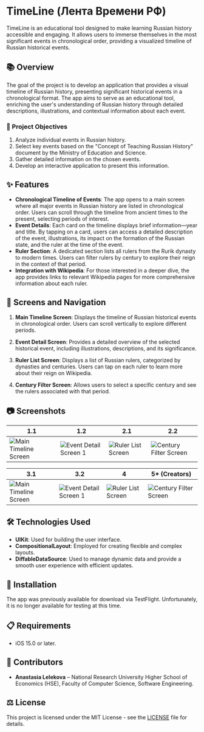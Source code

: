 # TimeLine (Лента Времени РФ)

TimeLine is an educational tool designed to make learning Russian history accessible and engaging. It allows users to immerse themselves in the most significant events in chronological order, providing a visualized timeline of Russian historical events.

## 📚 Overview

The goal of the project is to develop an application that provides a visual timeline of Russian history, presenting significant historical events in a chronological format. The app aims to serve as an educational tool, enriching the user's understanding of Russian history through detailed descriptions, illustrations, and contextual information about each event.

### 🎯 Project Objectives

1. Analyze individual events in Russian history.
2. Select key events based on the "Concept of Teaching Russian History" document by the Ministry of Education and Science.
3. Gather detailed information on the chosen events.
4. Develop an interactive application to present this information.

## ✨ Features

- **Chronological Timeline of Events**: The app opens to a main screen where all major events in Russian history are listed in chronological order. Users can scroll through the timeline from ancient times to the present, selecting periods of interest.
- **Event Details**: Each card on the timeline displays brief information—year and title. By tapping on a card, users can access a detailed description of the event, illustrations, its impact on the formation of the Russian state, and the ruler at the time of the event.
- **Ruler Section**: A dedicated section lists all rulers from the Rurik dynasty to modern times. Users can filter rulers by century to explore their reign in the context of that period.
- **Integration with Wikipedia**: For those interested in a deeper dive, the app provides links to relevant Wikipedia pages for more comprehensive information about each ruler.

## 📱 Screens and Navigation 

1. **Main Timeline Screen**: Displays the timeline of Russian historical events in chronological order. Users can scroll vertically to explore different periods.

2. **Event Detail Screen**: Provides a detailed overview of the selected historical event, including illustrations, descriptions, and its significance.

3. **Ruler List Screen**: Displays a list of Russian rulers, categorized by dynasties and centuries. Users can tap on each ruler to learn more about their reign on Wikipedia.

4. **Century Filter Screen**: Allows users to select a specific century and see the rulers associated with that period.

## 📷 Screenshots

| 1.1                                    | 1.2                                                            | 2.1                                    | 2.2                                    |
|--------------------------------------|--------------------------------------------------------------|--------------------------------------|--------------------------------------|
| ![Main Timeline Screen](https://drive.google.com/uc?export=view&id=1H0v3LTG5JPD28eoMvMZStMBRtThnLcDV)           | ![Event Detail Screen 1](https://drive.google.com/uc?export=view&id=1-VWvTEx7NL1IPSFwyXiitU-ybcNJJBcm) | ![Ruler List Screen](https://drive.google.com/uc?export=view&id=1Y4VeGrBaT5trbquxP57LzTGcY0JWQ7vA)              | ![Century Filter Screen](https://drive.google.com/uc?export=view&id=1P_8PW4lRS10gTEKF2MBovdTLsfGUQ__2)          |

| 3.1                                    | 3.2                                                            | 4                                    | 5* (Creators)                                    |
|--------------------------------------|--------------------------------------------------------------|--------------------------------------|--------------------------------------|
| ![Main Timeline Screen](https://drive.google.com/uc?export=view&id=1vIDRroZQxzmlnNJ4sBPF_1Mz6VPVASbw)           | ![Event Detail Screen 1](https://drive.google.com/uc?export=view&id=1Hbp__1rfL0EASMViNHjJl8clq7LryprA) | ![Ruler List Screen](https://drive.google.com/uc?export=view&id=1g3xyP8DPeWa7Swa-BeqvccjlUKlae0QZ)              | ![Century Filter Screen](https://drive.google.com/uc?export=view&id=1ei4O_HRmtchlLXqAbPO8EutBEajNqimx)          |

## 🛠️ Technologies Used 

- **UIKit**: Used for building the user interface.
- **CompositionalLayout**: Employed for creating flexible and complex layouts.
- **DiffableDataSource**: Used to manage dynamic data and provide a smooth user experience with efficient updates.

## 🚀 Installation 

The app was previously available for download via TestFlight. Unfortunately, it is no longer available for testing at this time.

## 📋 Requirements 

- iOS 15.0 or later.

## 👥 Contributors 

- **Anastasia Lelekova** – National Research University Higher School of Economics (HSE), Faculty of Computer Science, Software Engineering.

## ⚖️ License 

This project is licensed under the MIT License - see the [LICENSE](LICENSE) file for details.
